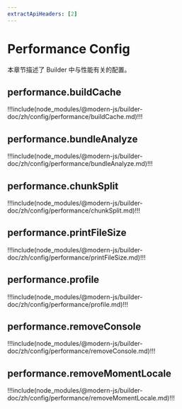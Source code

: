 ```yaml
---
extractApiHeaders: [2]
---
```


# Performance Config

本章节描述了 Builder 中与性能有关的配置。

## performance.buildCache

!!!include(node_modules/@modern-js/builder-doc/zh/config/performance/buildCache.md)!!!

## performance.bundleAnalyze

!!!include(node_modules/@modern-js/builder-doc/zh/config/performance/bundleAnalyze.md)!!!

## performance.chunkSplit

!!!include(node_modules/@modern-js/builder-doc/zh/config/performance/chunkSplit.md)!!!

## performance.printFileSize

!!!include(node_modules/@modern-js/builder-doc/zh/config/performance/printFileSize.md)!!!

## performance.profile

!!!include(node_modules/@modern-js/builder-doc/zh/config/performance/profile.md)!!!

## performance.removeConsole

!!!include(node_modules/@modern-js/builder-doc/zh/config/performance/removeConsole.md)!!!

## performance.removeMomentLocale

!!!include(node_modules/@modern-js/builder-doc/zh/config/performance/removeMomentLocale.md)!!!
